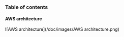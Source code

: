 ### Table of contents

#### AWS architecture
![AWS architecture](/doc/images/AWS architecture.png)

